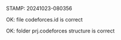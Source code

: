 STAMP: 20241023-080356
OK: file codeforces.id is correct
OK: folder prj.codeforces structure is correct
